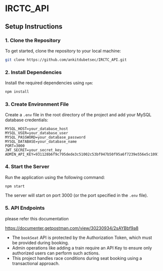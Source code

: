 # IRCTC_API

## Setup Instructions

### 1. Clone the Repository

To get started, clone the repository to your local machine:

```bash
git clone https://github.com/ankitdubetsec/IRCTC_API.git
```

### 2. Install Dependencies

Install the required dependencies using `npm`:

```bash
npm install
```

### 3. Create Environment File

Create a `.env` file in the root directory of the project and add your MySQL database credentials:

```
MYSQL_HOST=your_database_host
MYSQL_USER=your_database_user
MYSQL_PASSWORD=your_database_password
MYSQL_DATABASE=your_database_name
PORT=3000
JWT_SECRET=your_secret_key
ADMIN_API_KEY=931128b6f9c795dede3c51002c53bf947b50f95a6f7239e556e5c1091c05fce2
```

### 4. Start the Server

Run the application using the following command:

```bash
npm start
```

The server will start on port 3000 (or the port specified in the `.env` file).

### 5. API Endpoints

please refer this documentation

https://documenter.getpostman.com/view/30230934/2sAYBbf9a8

- The `bookSeat` API is protected by the Authorization Token, which must be provided during booking.
- Admin operations like adding a train require an API Key to ensure only authorized users can perform such actions.
- This project handles race conditions during seat booking using a transactional approach.


